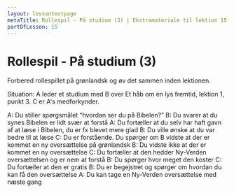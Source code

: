 ```yaml
---
layout: lessontextpage
metaTitle: Rollespil - På studium (3) | Ekstramateriale til lektion 15
partOfLesson: 15
---
```


# Rollespil - På studium (3)

Forbered rollespillet på grønlandsk og øv det sammen inden lektionen.

Situation: A leder et studium med B over Et håb om en lys fremtid, lektion 1, punkt 3. C er A's medforkynder.

A: Du stiller spørgsmålet “hvordan ser du på Bibelen?”
B: Du svarer at du synes Bibelen er lidt svær at forstå
A: Du fortæller at du selv har haft gavn af at læse i Bibelen, du er fx blevet mere glad
B: Du ville ønske at du var bedre til at læse
C: Du er forstående. Du spørger om B vidste at der er kommet en ny oversættelse på grønlandsk
B: Du vidste ikke at der er kommet en ny oversættelse
C: Du fortæller at den hedder Ny-Verden oversættelsen og er nem at forstå
B: Du spørger hvor meget den koster
C: Du fortæller at den er gratis
B: Du er begejstret og spørger om hvordan du kan få den oversættelse
A: Du kan tage en Ny-Verden oversættelse med næste gang